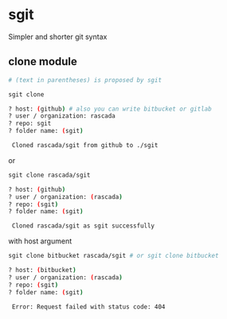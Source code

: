 # sgit
Simpler and shorter git syntax

## clone module
```sh
# (text in parentheses) is proposed by sgit
```
```sh
sgit clone

? host: (github) # also you can write bitbucket or gitlab
? user / organization: rascada
? repo: sgit
? folder name: (sgit)

 Cloned rascada/sgit from github to ./sgit
```
or
```sh
sgit clone rascada/sgit

? host: (github)
? user / organization: (rascada)
? repo: (sgit)
? folder name: (sgit)

 Cloned rascada/sgit as sgit successfully

```
with host argument
```sh
sgit clone bitbucket rascada/sgit # or sgit clone bitbucket

? host: (bitbucket)
? user / organization: (rascada)
? repo: (sgit)
? folder name: (sgit)

 Error: Request failed with status code: 404
```
